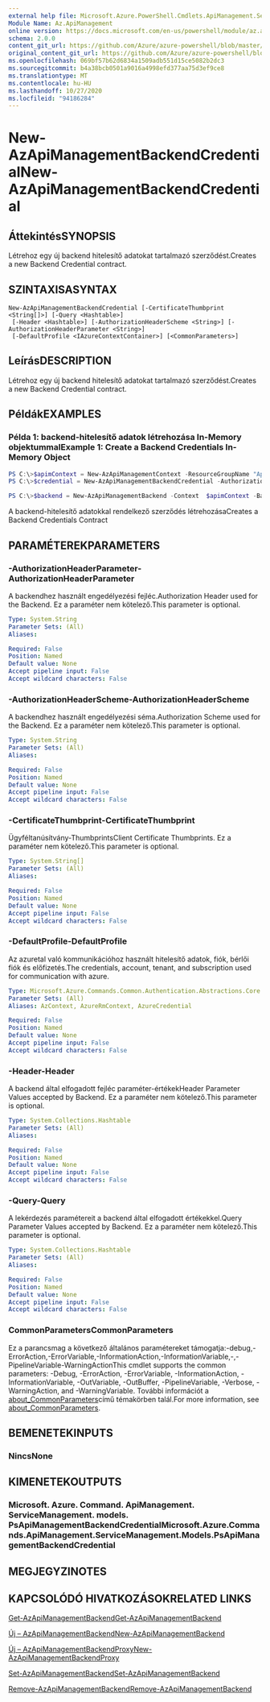 ```yaml
---
external help file: Microsoft.Azure.PowerShell.Cmdlets.ApiManagement.ServiceManagement.dll-Help.xml
Module Name: Az.ApiManagement
online version: https://docs.microsoft.com/en-us/powershell/module/az.apimanagement/new-azapimanagementbackendcredential
schema: 2.0.0
content_git_url: https://github.com/Azure/azure-powershell/blob/master/src/ApiManagement/ApiManagement/help/New-AzApiManagementBackendCredential.md
original_content_git_url: https://github.com/Azure/azure-powershell/blob/master/src/ApiManagement/ApiManagement/help/New-AzApiManagementBackendCredential.md
ms.openlocfilehash: 069bf57b62d6834a1509adb551d15ce5082b2dc3
ms.sourcegitcommit: b4a38bcb0501a9016a4998efd377aa75d3ef9ce8
ms.translationtype: MT
ms.contentlocale: hu-HU
ms.lasthandoff: 10/27/2020
ms.locfileid: "94186284"
---
```

# <span data-ttu-id="b95da-101">New-AzApiManagementBackendCredential</span><span class="sxs-lookup"><span data-stu-id="b95da-101">New-AzApiManagementBackendCredential</span></span>

## <span data-ttu-id="b95da-102">Áttekintés</span><span class="sxs-lookup"><span data-stu-id="b95da-102">SYNOPSIS</span></span>
<span data-ttu-id="b95da-103">Létrehoz egy új backend hitelesítő adatokat tartalmazó szerződést.</span><span class="sxs-lookup"><span data-stu-id="b95da-103">Creates a new Backend Credential contract.</span></span>

## <span data-ttu-id="b95da-104">SZINTAXISA</span><span class="sxs-lookup"><span data-stu-id="b95da-104">SYNTAX</span></span>

```
New-AzApiManagementBackendCredential [-CertificateThumbprint <String[]>] [-Query <Hashtable>]
 [-Header <Hashtable>] [-AuthorizationHeaderScheme <String>] [-AuthorizationHeaderParameter <String>]
 [-DefaultProfile <IAzureContextContainer>] [<CommonParameters>]
```

## <span data-ttu-id="b95da-105">Leírás</span><span class="sxs-lookup"><span data-stu-id="b95da-105">DESCRIPTION</span></span>
<span data-ttu-id="b95da-106">Létrehoz egy új backend hitelesítő adatokat tartalmazó szerződést.</span><span class="sxs-lookup"><span data-stu-id="b95da-106">Creates a new Backend Credential contract.</span></span>

## <span data-ttu-id="b95da-107">Példák</span><span class="sxs-lookup"><span data-stu-id="b95da-107">EXAMPLES</span></span>

### <span data-ttu-id="b95da-108">Példa 1: backend-hitelesítő adatok létrehozása In-Memory objektummal</span><span class="sxs-lookup"><span data-stu-id="b95da-108">Example 1: Create a Backend Credentials In-Memory Object</span></span>
```powershell
PS C:\>$apimContext = New-AzApiManagementContext -ResourceGroupName "Api-Default-WestUS" -ServiceName "contoso"
PS C:\>$credential = New-AzApiManagementBackendCredential -AuthorizationHeaderScheme basic -AuthorizationHeaderParameter opensesame -Query @{"sv" = @('xx', 'bb'); "sr" = @('cc')} -Header @{"x-my-1" = @('val1', 'val2')}

PS C:\>$backend = New-AzApiManagementBackend -Context  $apimContext -BackendId 123 -Url 'https://contoso.com/awesomeapi' -Protocol http -Title "first backend" -SkipCertificateChainValidation $true -Credential $credential -Description "my backend"
```

<span data-ttu-id="b95da-109">A backend-hitelesítő adatokkal rendelkező szerződés létrehozása</span><span class="sxs-lookup"><span data-stu-id="b95da-109">Creates a Backend Credentials Contract</span></span>

## <span data-ttu-id="b95da-110">PARAMÉTEREK</span><span class="sxs-lookup"><span data-stu-id="b95da-110">PARAMETERS</span></span>

### <span data-ttu-id="b95da-111">-AuthorizationHeaderParameter</span><span class="sxs-lookup"><span data-stu-id="b95da-111">-AuthorizationHeaderParameter</span></span>
<span data-ttu-id="b95da-112">A backendhez használt engedélyezési fejléc.</span><span class="sxs-lookup"><span data-stu-id="b95da-112">Authorization Header used for the Backend.</span></span>
<span data-ttu-id="b95da-113">Ez a paraméter nem kötelező.</span><span class="sxs-lookup"><span data-stu-id="b95da-113">This parameter is optional.</span></span>

```yaml
Type: System.String
Parameter Sets: (All)
Aliases:

Required: False
Position: Named
Default value: None
Accept pipeline input: False
Accept wildcard characters: False
```

### <span data-ttu-id="b95da-114">-AuthorizationHeaderScheme</span><span class="sxs-lookup"><span data-stu-id="b95da-114">-AuthorizationHeaderScheme</span></span>
<span data-ttu-id="b95da-115">A backendhez használt engedélyezési séma.</span><span class="sxs-lookup"><span data-stu-id="b95da-115">Authorization Scheme used for the Backend.</span></span>
<span data-ttu-id="b95da-116">Ez a paraméter nem kötelező.</span><span class="sxs-lookup"><span data-stu-id="b95da-116">This parameter is optional.</span></span>

```yaml
Type: System.String
Parameter Sets: (All)
Aliases:

Required: False
Position: Named
Default value: None
Accept pipeline input: False
Accept wildcard characters: False
```

### <span data-ttu-id="b95da-117">-CertificateThumbprint</span><span class="sxs-lookup"><span data-stu-id="b95da-117">-CertificateThumbprint</span></span>
<span data-ttu-id="b95da-118">Ügyféltanúsítvány-Thumbprints</span><span class="sxs-lookup"><span data-stu-id="b95da-118">Client Certificate Thumbprints.</span></span>
<span data-ttu-id="b95da-119">Ez a paraméter nem kötelező.</span><span class="sxs-lookup"><span data-stu-id="b95da-119">This parameter is optional.</span></span>

```yaml
Type: System.String[]
Parameter Sets: (All)
Aliases:

Required: False
Position: Named
Default value: None
Accept pipeline input: False
Accept wildcard characters: False
```

### <span data-ttu-id="b95da-120">-DefaultProfile</span><span class="sxs-lookup"><span data-stu-id="b95da-120">-DefaultProfile</span></span>
<span data-ttu-id="b95da-121">Az azuretal való kommunikációhoz használt hitelesítő adatok, fiók, bérlői fiók és előfizetés.</span><span class="sxs-lookup"><span data-stu-id="b95da-121">The credentials, account, tenant, and subscription used for communication with azure.</span></span>

```yaml
Type: Microsoft.Azure.Commands.Common.Authentication.Abstractions.Core.IAzureContextContainer
Parameter Sets: (All)
Aliases: AzContext, AzureRmContext, AzureCredential

Required: False
Position: Named
Default value: None
Accept pipeline input: False
Accept wildcard characters: False
```

### <span data-ttu-id="b95da-122">-Header</span><span class="sxs-lookup"><span data-stu-id="b95da-122">-Header</span></span>
<span data-ttu-id="b95da-123">A backend által elfogadott fejléc paraméter-értékek</span><span class="sxs-lookup"><span data-stu-id="b95da-123">Header Parameter Values accepted by Backend.</span></span>
<span data-ttu-id="b95da-124">Ez a paraméter nem kötelező.</span><span class="sxs-lookup"><span data-stu-id="b95da-124">This parameter is optional.</span></span>

```yaml
Type: System.Collections.Hashtable
Parameter Sets: (All)
Aliases:

Required: False
Position: Named
Default value: None
Accept pipeline input: False
Accept wildcard characters: False
```

### <span data-ttu-id="b95da-125">-Query</span><span class="sxs-lookup"><span data-stu-id="b95da-125">-Query</span></span>
<span data-ttu-id="b95da-126">A lekérdezés paramétereit a backend által elfogadott értékekkel.</span><span class="sxs-lookup"><span data-stu-id="b95da-126">Query Parameter Values accepted by Backend.</span></span>
<span data-ttu-id="b95da-127">Ez a paraméter nem kötelező.</span><span class="sxs-lookup"><span data-stu-id="b95da-127">This parameter is optional.</span></span>

```yaml
Type: System.Collections.Hashtable
Parameter Sets: (All)
Aliases:

Required: False
Position: Named
Default value: None
Accept pipeline input: False
Accept wildcard characters: False
```

### <span data-ttu-id="b95da-128">CommonParameters</span><span class="sxs-lookup"><span data-stu-id="b95da-128">CommonParameters</span></span>
<span data-ttu-id="b95da-129">Ez a parancsmag a következő általános paramétereket támogatja:-debug,-ErrorAction,-ErrorVariable,-InformationAction,-InformationVariable,-,-PipelineVariable-WarningAction</span><span class="sxs-lookup"><span data-stu-id="b95da-129">This cmdlet supports the common parameters: -Debug, -ErrorAction, -ErrorVariable, -InformationAction, -InformationVariable, -OutVariable, -OutBuffer, -PipelineVariable, -Verbose, -WarningAction, and -WarningVariable.</span></span> <span data-ttu-id="b95da-130">További információt a [about_CommonParameters](http://go.microsoft.com/fwlink/?LinkID=113216)című témakörben talál.</span><span class="sxs-lookup"><span data-stu-id="b95da-130">For more information, see [about_CommonParameters](http://go.microsoft.com/fwlink/?LinkID=113216).</span></span>

## <span data-ttu-id="b95da-131">BEMENETEK</span><span class="sxs-lookup"><span data-stu-id="b95da-131">INPUTS</span></span>

### <span data-ttu-id="b95da-132">Nincs</span><span class="sxs-lookup"><span data-stu-id="b95da-132">None</span></span>

## <span data-ttu-id="b95da-133">KIMENETEK</span><span class="sxs-lookup"><span data-stu-id="b95da-133">OUTPUTS</span></span>

### <span data-ttu-id="b95da-134">Microsoft. Azure. Command. ApiManagement. ServiceManagement. models. PsApiManagementBackendCredential</span><span class="sxs-lookup"><span data-stu-id="b95da-134">Microsoft.Azure.Commands.ApiManagement.ServiceManagement.Models.PsApiManagementBackendCredential</span></span>

## <span data-ttu-id="b95da-135">MEGJEGYZI</span><span class="sxs-lookup"><span data-stu-id="b95da-135">NOTES</span></span>

## <span data-ttu-id="b95da-136">KAPCSOLÓDÓ HIVATKOZÁSOK</span><span class="sxs-lookup"><span data-stu-id="b95da-136">RELATED LINKS</span></span>

[<span data-ttu-id="b95da-137">Get-AzApiManagementBackend</span><span class="sxs-lookup"><span data-stu-id="b95da-137">Get-AzApiManagementBackend</span></span>](./Get-AzApiManagementBackend.md)

[<span data-ttu-id="b95da-138">Új – AzApiManagementBackend</span><span class="sxs-lookup"><span data-stu-id="b95da-138">New-AzApiManagementBackend</span></span>](./New-AzApiManagementBackend.md)

[<span data-ttu-id="b95da-139">Új – AzApiManagementBackendProxy</span><span class="sxs-lookup"><span data-stu-id="b95da-139">New-AzApiManagementBackendProxy</span></span>](./New-AzApiManagementBackendProxy.md)

[<span data-ttu-id="b95da-140">Set-AzApiManagementBackend</span><span class="sxs-lookup"><span data-stu-id="b95da-140">Set-AzApiManagementBackend</span></span>](./Set-AzApiManagementBackend.md)

[<span data-ttu-id="b95da-141">Remove-AzApiManagementBackend</span><span class="sxs-lookup"><span data-stu-id="b95da-141">Remove-AzApiManagementBackend</span></span>](./Remove-AzApiManagementBackend.md)
